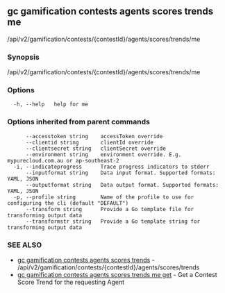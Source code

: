 ## gc gamification contests agents scores trends me

/api/v2/gamification/contests/{contestId}/agents/scores/trends/me

### Synopsis

/api/v2/gamification/contests/{contestId}/agents/scores/trends/me

### Options

```
  -h, --help   help for me
```

### Options inherited from parent commands

```
      --accesstoken string    accessToken override
      --clientid string       clientId override
      --clientsecret string   clientSecret override
      --environment string    environment override. E.g. mypurecloud.com.au or ap-southeast-2
  -i, --indicateprogress      Trace progress indicators to stderr
      --inputformat string    Data input format. Supported formats: YAML, JSON
      --outputformat string   Data output format. Supported formats: YAML, JSON
  -p, --profile string        Name of the profile to use for configuring the cli (default "DEFAULT")
      --transform string      Provide a Go template file for transforming output data
      --transformstr string   Provide a Go template string for transforming output data
```

### SEE ALSO

* [gc gamification contests agents scores trends](gc_gamification_contests_agents_scores_trends.html)	 - /api/v2/gamification/contests/{contestId}/agents/scores/trends
* [gc gamification contests agents scores trends me get](gc_gamification_contests_agents_scores_trends_me_get.html)	 - Get a Contest Score Trend for the requesting Agent


